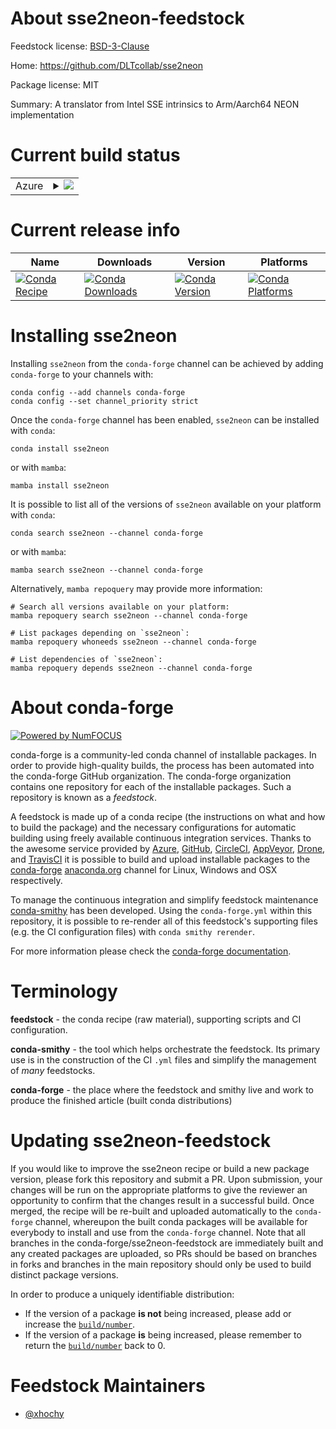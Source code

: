 About sse2neon-feedstock
========================

Feedstock license: [BSD-3-Clause](https://github.com/conda-forge/sse2neon-feedstock/blob/main/LICENSE.txt)

Home: https://github.com/DLTcollab/sse2neon

Package license: MIT

Summary: A translator from Intel SSE intrinsics to Arm/Aarch64 NEON implementation

Current build status
====================


<table>
    
  <tr>
    <td>Azure</td>
    <td>
      <details>
        <summary>
          <a href="https://dev.azure.com/conda-forge/feedstock-builds/_build/latest?definitionId=18744&branchName=main">
            <img src="https://dev.azure.com/conda-forge/feedstock-builds/_apis/build/status/sse2neon-feedstock?branchName=main">
          </a>
        </summary>
        <table>
          <thead><tr><th>Variant</th><th>Status</th></tr></thead>
          <tbody><tr>
              <td>linux_64</td>
              <td>
                <a href="https://dev.azure.com/conda-forge/feedstock-builds/_build/latest?definitionId=18744&branchName=main">
                  <img src="https://dev.azure.com/conda-forge/feedstock-builds/_apis/build/status/sse2neon-feedstock?branchName=main&jobName=linux&configuration=linux%20linux_64_" alt="variant">
                </a>
              </td>
            </tr><tr>
              <td>linux_aarch64</td>
              <td>
                <a href="https://dev.azure.com/conda-forge/feedstock-builds/_build/latest?definitionId=18744&branchName=main">
                  <img src="https://dev.azure.com/conda-forge/feedstock-builds/_apis/build/status/sse2neon-feedstock?branchName=main&jobName=linux&configuration=linux%20linux_aarch64_" alt="variant">
                </a>
              </td>
            </tr><tr>
              <td>linux_ppc64le</td>
              <td>
                <a href="https://dev.azure.com/conda-forge/feedstock-builds/_build/latest?definitionId=18744&branchName=main">
                  <img src="https://dev.azure.com/conda-forge/feedstock-builds/_apis/build/status/sse2neon-feedstock?branchName=main&jobName=linux&configuration=linux%20linux_ppc64le_" alt="variant">
                </a>
              </td>
            </tr><tr>
              <td>osx_64</td>
              <td>
                <a href="https://dev.azure.com/conda-forge/feedstock-builds/_build/latest?definitionId=18744&branchName=main">
                  <img src="https://dev.azure.com/conda-forge/feedstock-builds/_apis/build/status/sse2neon-feedstock?branchName=main&jobName=osx&configuration=osx%20osx_64_" alt="variant">
                </a>
              </td>
            </tr><tr>
              <td>osx_arm64</td>
              <td>
                <a href="https://dev.azure.com/conda-forge/feedstock-builds/_build/latest?definitionId=18744&branchName=main">
                  <img src="https://dev.azure.com/conda-forge/feedstock-builds/_apis/build/status/sse2neon-feedstock?branchName=main&jobName=osx&configuration=osx%20osx_arm64_" alt="variant">
                </a>
              </td>
            </tr><tr>
              <td>win_64</td>
              <td>
                <a href="https://dev.azure.com/conda-forge/feedstock-builds/_build/latest?definitionId=18744&branchName=main">
                  <img src="https://dev.azure.com/conda-forge/feedstock-builds/_apis/build/status/sse2neon-feedstock?branchName=main&jobName=win&configuration=win%20win_64_" alt="variant">
                </a>
              </td>
            </tr>
          </tbody>
        </table>
      </details>
    </td>
  </tr>
</table>

Current release info
====================

| Name | Downloads | Version | Platforms |
| --- | --- | --- | --- |
| [![Conda Recipe](https://img.shields.io/badge/recipe-sse2neon-green.svg)](https://anaconda.org/conda-forge/sse2neon) | [![Conda Downloads](https://img.shields.io/conda/dn/conda-forge/sse2neon.svg)](https://anaconda.org/conda-forge/sse2neon) | [![Conda Version](https://img.shields.io/conda/vn/conda-forge/sse2neon.svg)](https://anaconda.org/conda-forge/sse2neon) | [![Conda Platforms](https://img.shields.io/conda/pn/conda-forge/sse2neon.svg)](https://anaconda.org/conda-forge/sse2neon) |

Installing sse2neon
===================

Installing `sse2neon` from the `conda-forge` channel can be achieved by adding `conda-forge` to your channels with:

```
conda config --add channels conda-forge
conda config --set channel_priority strict
```

Once the `conda-forge` channel has been enabled, `sse2neon` can be installed with `conda`:

```
conda install sse2neon
```

or with `mamba`:

```
mamba install sse2neon
```

It is possible to list all of the versions of `sse2neon` available on your platform with `conda`:

```
conda search sse2neon --channel conda-forge
```

or with `mamba`:

```
mamba search sse2neon --channel conda-forge
```

Alternatively, `mamba repoquery` may provide more information:

```
# Search all versions available on your platform:
mamba repoquery search sse2neon --channel conda-forge

# List packages depending on `sse2neon`:
mamba repoquery whoneeds sse2neon --channel conda-forge

# List dependencies of `sse2neon`:
mamba repoquery depends sse2neon --channel conda-forge
```


About conda-forge
=================

[![Powered by
NumFOCUS](https://img.shields.io/badge/powered%20by-NumFOCUS-orange.svg?style=flat&colorA=E1523D&colorB=007D8A)](https://numfocus.org)

conda-forge is a community-led conda channel of installable packages.
In order to provide high-quality builds, the process has been automated into the
conda-forge GitHub organization. The conda-forge organization contains one repository
for each of the installable packages. Such a repository is known as a *feedstock*.

A feedstock is made up of a conda recipe (the instructions on what and how to build
the package) and the necessary configurations for automatic building using freely
available continuous integration services. Thanks to the awesome service provided by
[Azure](https://azure.microsoft.com/en-us/services/devops/), [GitHub](https://github.com/),
[CircleCI](https://circleci.com/), [AppVeyor](https://www.appveyor.com/),
[Drone](https://cloud.drone.io/welcome), and [TravisCI](https://travis-ci.com/)
it is possible to build and upload installable packages to the
[conda-forge](https://anaconda.org/conda-forge) [anaconda.org](https://anaconda.org/)
channel for Linux, Windows and OSX respectively.

To manage the continuous integration and simplify feedstock maintenance
[conda-smithy](https://github.com/conda-forge/conda-smithy) has been developed.
Using the ``conda-forge.yml`` within this repository, it is possible to re-render all of
this feedstock's supporting files (e.g. the CI configuration files) with ``conda smithy rerender``.

For more information please check the [conda-forge documentation](https://conda-forge.org/docs/).

Terminology
===========

**feedstock** - the conda recipe (raw material), supporting scripts and CI configuration.

**conda-smithy** - the tool which helps orchestrate the feedstock.
                   Its primary use is in the construction of the CI ``.yml`` files
                   and simplify the management of *many* feedstocks.

**conda-forge** - the place where the feedstock and smithy live and work to
                  produce the finished article (built conda distributions)


Updating sse2neon-feedstock
===========================

If you would like to improve the sse2neon recipe or build a new
package version, please fork this repository and submit a PR. Upon submission,
your changes will be run on the appropriate platforms to give the reviewer an
opportunity to confirm that the changes result in a successful build. Once
merged, the recipe will be re-built and uploaded automatically to the
`conda-forge` channel, whereupon the built conda packages will be available for
everybody to install and use from the `conda-forge` channel.
Note that all branches in the conda-forge/sse2neon-feedstock are
immediately built and any created packages are uploaded, so PRs should be based
on branches in forks and branches in the main repository should only be used to
build distinct package versions.

In order to produce a uniquely identifiable distribution:
 * If the version of a package **is not** being increased, please add or increase
   the [``build/number``](https://docs.conda.io/projects/conda-build/en/latest/resources/define-metadata.html#build-number-and-string).
 * If the version of a package **is** being increased, please remember to return
   the [``build/number``](https://docs.conda.io/projects/conda-build/en/latest/resources/define-metadata.html#build-number-and-string)
   back to 0.

Feedstock Maintainers
=====================

* [@xhochy](https://github.com/xhochy/)

